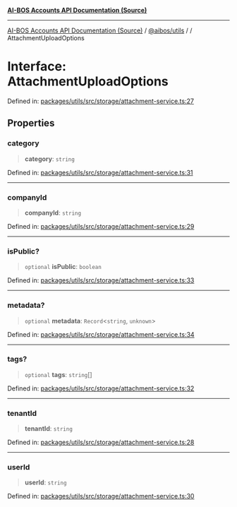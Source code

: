[**AI-BOS Accounts API Documentation (Source)**](../../../README.md)

***

[AI-BOS Accounts API Documentation (Source)](../../../README.md) / [@aibos/utils](../README.md) / [](../README.md) / AttachmentUploadOptions

# Interface: AttachmentUploadOptions

Defined in: [packages/utils/src/storage/attachment-service.ts:27](https://github.com/pohlai88/accounts/blob/48103fb36d28b2b9bfb33472b6de2f719773cde9/packages/utils/src/storage/attachment-service.ts#L27)

## Properties

### category

> **category**: `string`

Defined in: [packages/utils/src/storage/attachment-service.ts:31](https://github.com/pohlai88/accounts/blob/48103fb36d28b2b9bfb33472b6de2f719773cde9/packages/utils/src/storage/attachment-service.ts#L31)

***

### companyId

> **companyId**: `string`

Defined in: [packages/utils/src/storage/attachment-service.ts:29](https://github.com/pohlai88/accounts/blob/48103fb36d28b2b9bfb33472b6de2f719773cde9/packages/utils/src/storage/attachment-service.ts#L29)

***

### isPublic?

> `optional` **isPublic**: `boolean`

Defined in: [packages/utils/src/storage/attachment-service.ts:33](https://github.com/pohlai88/accounts/blob/48103fb36d28b2b9bfb33472b6de2f719773cde9/packages/utils/src/storage/attachment-service.ts#L33)

***

### metadata?

> `optional` **metadata**: `Record`\<`string`, `unknown`\>

Defined in: [packages/utils/src/storage/attachment-service.ts:34](https://github.com/pohlai88/accounts/blob/48103fb36d28b2b9bfb33472b6de2f719773cde9/packages/utils/src/storage/attachment-service.ts#L34)

***

### tags?

> `optional` **tags**: `string`[]

Defined in: [packages/utils/src/storage/attachment-service.ts:32](https://github.com/pohlai88/accounts/blob/48103fb36d28b2b9bfb33472b6de2f719773cde9/packages/utils/src/storage/attachment-service.ts#L32)

***

### tenantId

> **tenantId**: `string`

Defined in: [packages/utils/src/storage/attachment-service.ts:28](https://github.com/pohlai88/accounts/blob/48103fb36d28b2b9bfb33472b6de2f719773cde9/packages/utils/src/storage/attachment-service.ts#L28)

***

### userId

> **userId**: `string`

Defined in: [packages/utils/src/storage/attachment-service.ts:30](https://github.com/pohlai88/accounts/blob/48103fb36d28b2b9bfb33472b6de2f719773cde9/packages/utils/src/storage/attachment-service.ts#L30)
